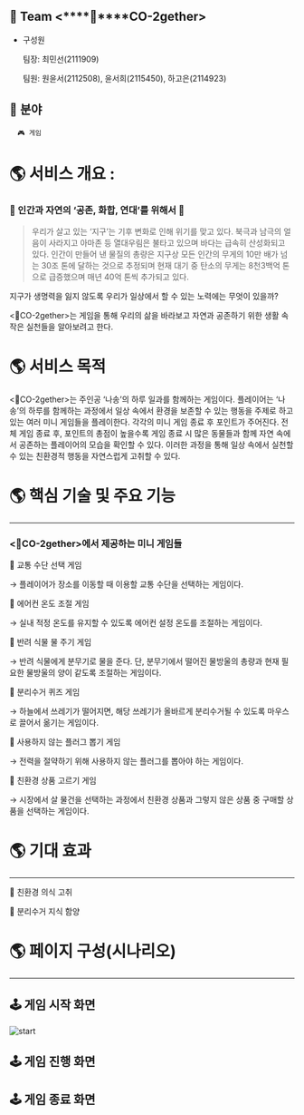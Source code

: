 ## 🔹 Team <****🌱****CO-2gether>

- 구성원
    
    팀장: 최민선(2111909)
    
    팀원: 원윤서(2112508), 윤서희(2115450), 하고은(2114923)

## 🔹 분야

      🎮 게임

# 🌎 서비스 개요 :

### 🌳 인간과 자연의 ‘공존, 화합, 연대’를 위해서 🌳

> 우리가 살고 있는 ‘지구’는 기후 변화로 인해 위기를 맞고 있다. 북극과 남극의 얼음이 사라지고 아마존 등 열대우림은 불타고 있으며 바다는 급속히 산성화되고 있다. 인간이 만들어 낸 물질의 총량은 지구상 모든 인간의 무게의 10만 배가 넘는 30조 톤에 달하는 것으로 추정되며 현재 대기 중 탄소의 무게는 8천3백억 톤으로 급증했으며 매년 40억 톤씩 추가되고 있다.
> 

지구가 생명력을 잃지 않도록 우리가 일상에서 할 수 있는 노력에는 무엇이 있을까? 

<🌱CO-2gether>는 게임을 통해 우리의 삶을 바라보고 자연과 공존하기 위한 생활 속 작은 실천들을 알아보려고 한다. 


# 🌎 서비스 목적

 <🌱CO-2gether>는 주인공 ‘나송’의 하루 일과를 함께하는 게임이다. 플레이어는 ‘나송’의 하루를 함께하는 과정에서 일상 속에서 환경을 보존할 수 있는 행동을 주제로 하고 있는 여러 미니 게임들을 플레이한다. 각각의 미니 게임 종료 후 포인트가 주어진다. 전체 게임 종료 후, 포인트의 총점이 높을수록 게임 종료 시 많은 동물들과 함께 자연 속에서 공존하는 플레이어의 모습을 확인할 수 있다. 이러한 과정을 통해 일상 속에서 실천할 수 있는 친환경적 행동을 자연스럽게 고취할 수 있다.


# 🌎 핵심 기술 및 주요 기능

---

### <🌱CO-2gether>에서 제공하는 미니 게임들

🔹 교통 수단 선택 게임

→ 플레이어가 장소를 이동할 때 이용할 교통 수단을 선택하는 게임이다.

🔹 에어컨 온도 조절 게임

→ 실내 적정 온도를 유지할 수 있도록 에어컨 설정 온도를 조절하는 게임이다.

🔹 반려 식물 물 주기 게임

→ 반려 식물에게 분무기로 물을 준다. 단, 분무기에서 떨어진 물방울의 총량과 현재 필요한 물방울의 양이 같도록 조절하는 게임이다. 

🔹 분리수거 퀴즈 게임

→ 하늘에서 쓰레기가 떨어지면, 해당 쓰레기가 올바르게 분리수거될 수 있도록 마우스로 끌어서 옮기는 게임이다.

🔹 사용하지 않는 플러그 뽑기 게임

→ 전력을 절약하기 위해 사용하지 않는 플러그를 뽑아야 하는 게임이다.

🔹 친환경 상품 고르기 게임

→ 시장에서 살 물건을 선택하는 과정에서 친환경 상품과 그렇지 않은 상품 중 구매할 상품을 선택하는 게임이다.


# 🌎 기대 효과

---

🔹 친환경 의식 고취

🔹 분리수거 지식 함양


# 🌎 페이지 구성(시나리오)

---

## 🕹️ 게임 시작 화면
![start](https://user-images.githubusercontent.com/93965468/187069780-37c1814d-d591-44a7-9909-b40901b0c8a1.PNG)

## 🕹️ 게임 진행 화면

## 🕹️ 게임 종료 화면
